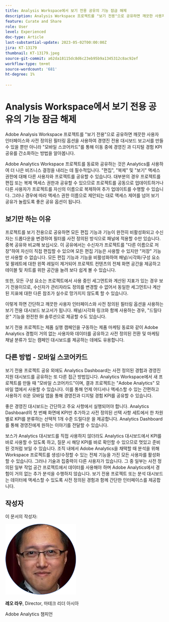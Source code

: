 ```yaml
---
title: Analysis Workspace에서 보기 전용 공유의 기능 잠금 해제
description: Analysis Workspace 프로젝트를 "보기 전용"으로 공유하면 깨끗한 사용자 인터페이스 및 사전 정의된 필터링 옵션을 사용하여 경영진 전용 대시보드 보고서를 만들 수 있을 뿐만 아니라 "모바일 스코어카드"를 통해 이동 중에 경영진 과 디지털 경험 KPI 공유를 간소화하는 방법을 알아봅니다.
feature: Curate and Share
role: User
level: Experienced
doc-type: Article
last-substantial-update: 2023-05-02T00:00:00Z
jira: KT-13179
thumbnail: KT-13179.jpeg
source-git-commit: a62da18115dc8d6c23eb95b9a1345312c8ac92ef
workflow-type: tm+mt
source-wordcount: '681'
ht-degree: 1%

---
```



# Analysis Workspace에서 보기 전용 공유의 기능 잠금 해제

Adobe Analysis Workspace 프로젝트를 &quot;보기 전용&quot;으로 공유하면 깨끗한 사용자 인터페이스와 사전 정의된 필터링 옵션을 사용하여 경영진 전용 대시보드 보고서를 만들 수 있을 뿐만 아니라 &quot;모바일 스코어카드&quot;를 통해 이동 중에 경영진 과 디지털 경험 KPI 공유를 간소화하는 방법을 알아봅니다.

Adobe Analytics Workspace 프로젝트를 동료와 공유하는 것은 Analytics를 사용하여 더 나은 비즈니스 결정을 내리는 데 필수적입니다. &quot;편집&quot;, &quot;복제&quot; 및 &quot;보기&quot; 액세스 권한에 대해 다른 사용자와 프로젝트를 공유할 수 있습니다. 대부분의 경우 프로젝트를 편집 또는 복제 액세스 권한과 공유할 수 있으므로 프로젝트를 공동으로 업데이트하거나 다른 사용자가 프로젝트를 자신의 이름으로 복제하여 추가 업데이트를 수행할 수 있습니다. 그러나 경우에 따라 액세스 권한 이름으로 제안되는 대로 액세스 제어를 넘어 보기 공유가 놀랍도록 좋은 공유 옵션이 됩니다.

## 보기만 하는 이유

프로젝트를 보기 전용으로 공유하면 모든 편집 기능과 기능이 완전히 비활성화되고 수신자는 드롭다운을 변경하여 필터를 사전 정의된 방식으로 패널에 적용할 수만 있습니다. 중복 공유와 비교해 보십시오. 이 공유에서는 수신자가 프로젝트를 &quot;다른 이름으로 저장&quot;하여 자신이 직접 편집할 수 있으며 모든 편집 기능은 사용할 수 있지만 &quot;저장&quot; 기능만 사용할 수 없습니다. 모든 편집 기능과 기능을 비활성화하여 패널/시각화/구성 요소 및 팔레트에 대한 왼쪽 레일이 제거되어 프로젝트 컨텐츠의 전체 화면 공간을 제공하고 테이블 및 차트를 위한 공간을 늘려 보다 쉽게 볼 수 있습니다.

또한, 모든 구성 요소는 프로젝트에서 사용 중인 세그먼트와 계산된 지표가 있는 경우 보기 전용이므로, 수신자가 관리자라도 정의를 변경할 수 없어서 동일한 세그먼트나 계산된 지표에 대한 다른 참조가 실수로 망가지지 않도록 할 수 있습니다.

이렇게 하면 간단하고 깨끗한 사용자 인터페이스와 사전 정의된 필터링 옵션을 사용하는 보기 전용 대시보드 보고서가 됩니다. 패널/시각화 링크와 함께 사용하는 경우, &quot;드릴다운&quot; 기능을 완전한 BI 솔루션으로 제공할 수도 있습니다.

보기 전용 프로젝트는 제품 실행 캠페인을 구동하는 제품 마케팅 동료와 같이 Adobe Analytics 경험이 거의 없는 사용자와 데이터를 공유하고 사전 정의된 전환 및 마케팅 채널 분류가 있는 캠페인 대시보드를 제공하는 데에도 유용합니다.

## 다른 방법 - 모바일 스코어카드

보기 전용 프로젝트 공유 외에도 Analytics Dashboard는 사전 정의된 경험과 경영진 지원 대시보드를 공유하는 또 다른 접근 방법입니다. Analytics Workspace에서 새 프로젝트를 만들 때 &quot;모바일 스코어카드&quot;이며, 결과 프로젝트는 &quot;Adobe Analytics&quot; 모바일 앱에서 사용할 수 있습니다. 이를 통해 언제 어디서나 액세스할 수 있는 간편하고 사용하기 쉬운 모바일 앱을 통해 경영진과 디지털 경험 KPI를 공유할 수 있습니다.

좋은 경영진 대시보드는 간단하고 주요 사항에서 실행되어야 합니다. Analytics Dashboard의 첫 번째 화면에 KPI만 추가하고 사전 정의된 선택 사항 세트에서 한 차원별로 KPI를 분류하는 선택적 1개 수준 드릴다운 을 제공합니다. Analytics Dashboard를 통해 경영진에게 원하는 이야기를 전달할 수 있습니다.

보스가 Analytics 대시보드를 직접 사용하지 않더라도 Analytics 대시보드에서 KPI를 바로 사용할 수 있도록 하고, 질문 시 해당 KPI를 바로 확인할 수 있으므로 멋있고 준비된 것처럼 보일 수 있습니다.
조직 내에서 Adobe Analytics을 채택할 때 분석을 위해 Workspace 프로젝트를 생성/수정할 수 있는 전체 기능을 가진 모든 사용자를 활성화할 수 있습니다. 그러나 기술과 집중력이 다른 사용자가 있습니다. 그 중 일부는 사전 정의된 일부 작업 공간 프로젝트에서 데이터를 사용해야 하며 Adobe Analytics에서 경험이 거의 없는 추가 분석을 수행하지 않습니다. 보기 전용 프로젝트 또는 분석 대시보드는 데이터에 액세스할 수 있도록 사전 정의된 경험과 함께 간단한 인터페이스를 제공합니다.

## 작성자

이 문서의 작성자:

![레오 라우](assets/leo_headshot.png)

**레오 라우**, Director, 마테크 리더 아시아

Adobe Analytics 챔피언
